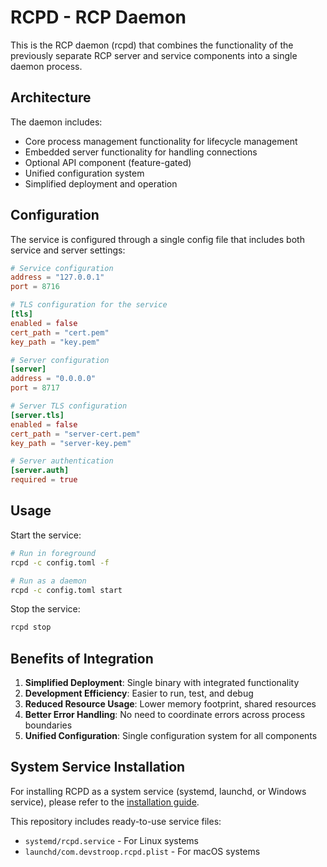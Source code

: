 # RCPD - RCP Daemon

This is the RCP daemon (rcpd) that combines the functionality of the previously separate RCP server and service components into a single daemon process.

## Architecture

The daemon includes:
- Core process management functionality for lifecycle management
- Embedded server functionality for handling connections
- Optional API component (feature-gated)
- Unified configuration system
- Simplified deployment and operation

## Configuration

The service is configured through a single config file that includes both service and server settings:

```toml
# Service configuration
address = "127.0.0.1"
port = 8716

# TLS configuration for the service
[tls]
enabled = false
cert_path = "cert.pem"
key_path = "key.pem"

# Server configuration
[server]
address = "0.0.0.0"
port = 8717

# Server TLS configuration
[server.tls]
enabled = false
cert_path = "server-cert.pem"
key_path = "server-key.pem"

# Server authentication
[server.auth]
required = true
```

## Usage

Start the service:

```bash
# Run in foreground
rcpd -c config.toml -f

# Run as a daemon
rcpd -c config.toml start
```

Stop the service:

```bash
rcpd stop
```

## Benefits of Integration

1. **Simplified Deployment**: Single binary with integrated functionality
2. **Development Efficiency**: Easier to run, test, and debug
3. **Reduced Resource Usage**: Lower memory footprint, shared resources
4. **Better Error Handling**: No need to coordinate errors across process boundaries
5. **Unified Configuration**: Single configuration system for all components

## System Service Installation

For installing RCPD as a system service (systemd, launchd, or Windows service), please refer to the [installation guide](INSTALL.md).

This repository includes ready-to-use service files:
- `systemd/rcpd.service` - For Linux systems 
- `launchd/com.devstroop.rcpd.plist` - For macOS systems

